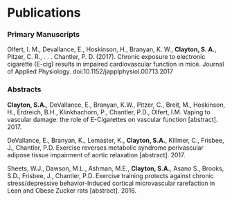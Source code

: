 # Publications

### Primary Manuscripts
Olfert, I. M., Devallance, E., Hoskinson, H., Branyan, K. W., <b>Clayton, S. A.</b>, Pitzer, C. R., . . . Chantler, P. D. (2017). Chronic exposure to electronic cigarette (E-cig) results in impaired cardiovascular function in mice. Journal of Applied Physiology. doi:10.1152/japplphysiol.00713.2017

### Abstracts

<b>Clayton, S.A.</b>, DeVallance, E., Branyan, K.W., Pitzer, C., Breit, M., Hoskinson, H., Erdreich, B.H., Klinkhachorn, P., Chantler, P.D., Olfert, I.M. Vaping to vascular damage: the role of E-Cigarettes on vascular function [abstract]. 2017.

DeVallance, E., Branyan, K., Lemaster, K., <b>Clayton, S.A.</b>, Killmer, C., Frisbee, J., Chantler, P.D. Exercise reverses metabolic syndrome perivascular adipose tissue impairment of aortic relaxation [abstract]. 2017.

Sheets, W.J., Dawson, M.L., Ashman, M.E., <b>Clayton, S.A.</b>, Asano S., Brooks, S.D., Frisbee, J., Chantler, P.D. Exercise training protects against chronic stress/depressive behavior-Induced cortical microvascular rarefaction in Lean and Obese Zucker rats [abstract]. 2016.

